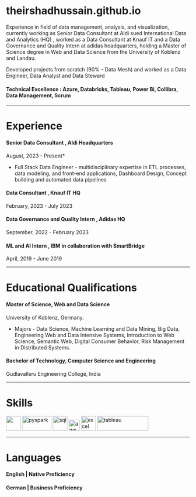 
# theirshadhussain.github.io

Experience in field of data management, analysis, and visualization, currently working as Senior Data Consultant at Aldi sued International Data and Analytics (HQ) , worked as a Data Consultant at Knauf IT and a Data Governance and Quality Intern at adidas headquarters, holding a Master of Science degree in Web and Data Science from the University of Koblenz and Landau.

Developed projects from scratch (90% - Data Mesh) and worked as a Data Engineer, Data Analyst and Data Steward

#### Technical Excellence : Azure, Databricks, Tableau, Power Bi, Collibra, Data Management, Scrum

---
# Experience

####   Senior Data Consultant , Aldi Headquarters 
August, 2023 - Present*
 - Full Stack Data Engineer - multidisciplinary expertise in ETL processes, data modeling, and front-end applications, Dashboard Design, Concept building and automated data pipelines

####   Data Consultant , Knauf IT  HQ 
February, 2023 - July 2023  

####   Data Governance and Quality Intern , Adidas HQ  
September, 2022 - February 2023

####   ML and AI Intern , IBM in collaboration with SmartBridge
April, 2019 - June 2019

---


# Educational Qualifications
####  Master of Science, Web and Data Science 
University of Koblenz, Germany.
 - Majors - Data Science, Machine Learning and Data Mining, Big Data, Engineering Web and Data Intensive Systems, 
Introduction to Web Science, Semantic Web, Digital Consumer Behavior, Risk Management in Distributed Systems. 

####  Bachelor of Technology, Computer Science and Engineering 
Gudlavalleru Engineering College, India

---


# Skills

<p align='left'>
  <img src="https://upload.wikimedia.org/wikipedia/commons/c/c3/Python-logo-notext.svg" width="40" height="40">
  <img src='https://miro.medium.com/max/3128/1*sQGVLk43kXJTEw1mtJRoDw.png' alt="pyspark" width="80" height="40">
  <img src='https://upload.wikimedia.org/wikipedia/commons/8/87/Sql_data_base_with_logo.png' height='40' width='auto' alt="sql">
   <img src="https://upload.wikimedia.org/wikipedia/commons/9/93/Amazon_Web_Services_Logo.svg" alt="aws" width="auto" height="30"/>
   <img src="https://logodownload.org/wp-content/uploads/2020/04/excel-logo-0.png" alt="excel" width="40" height="40"/>
   <img src="https://d1.awsstatic.com/china/hp/partners/tableau-LOGO-new02.5c999da7245fd3cb2ad15cde4bf90d0432b626ef.png" alt="tableau" width="140" height="40"/>
  
</p>

---


# Languages

#### English | Native Proficiency
#### German | Business Proficiency 
